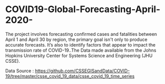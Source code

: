 # COVID19-Global-Forecasting-April-2020-
The project involves forecasting confirmed cases and fatalities between April 1 and April 30 by region, the primary goal isn't only to produce accurate forecasts. It’s also to identify factors that appear to impact the transmission rate of COVID-19..The Data made available from the Johns Hopkins University Center for Systems Science and Engineering (JHU CSSE).

Data Source : https://github.com/CSSEGISandData/COVID-19/tree/master/csse_covid_19_data/csse_covid_19_time_series
